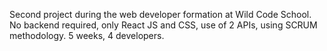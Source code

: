 Second project during the web developer formation at Wild Code School.
No backend required, only React JS and CSS, use of 2 APIs, using SCRUM methodology.
5 weeks, 4 developers.
